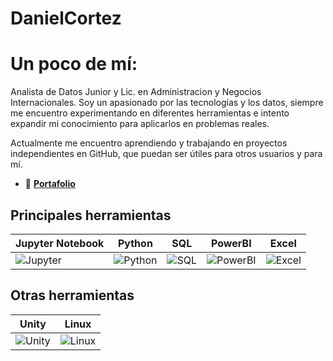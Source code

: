 # DanielCortez
# Un poco de mí:
Analista de Datos Junior y Lic. en Administracion y Negocios Internacionales. Soy un apasionado por las tecnologías y los datos, siempre me encuentro experimentando en diferentes herramientas e intento expandir mi conocimiento para aplicarlos en problemas reales.

Actualmente me encuentro aprendiendo y trabajando en proyectos independientes en GitHub, que puedan ser útiles para otros usuarios y para mí.

- 📂 **[Portafolio](https://github.com/DanielCortez94?tab=repositories)**

## Principales herramientas
| Jupyter Notebook | Python | SQL | PowerBI | Excel |
|-------------------|--------|-----|---------|-------|
| ![Jupyter](https://img.icons8.com/color/48/000000/jupyter.png) | ![Python](https://img.icons8.com/color/48/000000/python.png) | ![SQL](https://img.icons8.com/ios-filled/50/000000/database.png) | ![PowerBI](https://img.icons8.com/color/48/000000/power-bi.png) | ![Excel](https://img.icons8.com/color/48/000000/microsoft-excel-2019.png) |

## Otras herramientas
| Unity | Linux |
|-------|-------|
| ![Unity](https://img.icons8.com/ios-filled/50/000000/unity.png) | ![Linux](https://img.icons8.com/color/48/000000/linux.png) |
